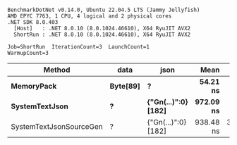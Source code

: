 ```

BenchmarkDotNet v0.14.0, Ubuntu 22.04.5 LTS (Jammy Jellyfish)
AMD EPYC 7763, 1 CPU, 4 logical and 2 physical cores
.NET SDK 8.0.403
  [Host]   : .NET 8.0.10 (8.0.1024.46610), X64 RyuJIT AVX2
  ShortRun : .NET 8.0.10 (8.0.1024.46610), X64 RyuJIT AVX2

Job=ShortRun  IterationCount=3  LaunchCount=1  
WarmupCount=3  

```
| Method                  | data     | json                | Mean      | Error     | StdDev    | Min       | Max       | Gen0   | Allocated |
|------------------------ |--------- |-------------------- |----------:|----------:|----------:|----------:|----------:|-------:|----------:|
| **MemoryPack**              | **Byte[89]** | **?**                   |  **54.21 ns** |  **10.57 ns** |  **0.580 ns** |  **53.61 ns** |  **54.77 ns** | **0.0012** |     **104 B** |
| **SystemTextJson**          | **?**        | **{&quot;Gn(...)&quot;:0} [182]** | **972.09 ns** |  **21.29 ns** |  **1.167 ns** | **971.14 ns** | **973.39 ns** |      **-** |     **104 B** |
| SystemTextJsonSourceGen | ?        | {&quot;Gn(...)&quot;:0} [182] | 938.48 ns | 397.71 ns | 21.800 ns | 924.65 ns | 963.61 ns |      - |     104 B |
